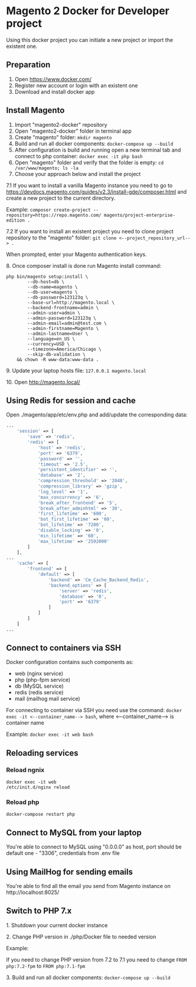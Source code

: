 # Magento 2 Docker for Developer project

Using this docker project you can initiate a new project or import the existent one.

## Preparation
1. Open https://www.docker.com/
1. Register new account or login with an existent one
1. Download and install docker app


## Install Magento
1. Import "magento2-docker" repository
2. Open "magento2-docker" folder in terminal app
3. Create "magento" folder: 
`mkdir magento`
4. Build and run all docker components:
`docker-compose up --build`
5. After configuration is build and running open a new terminal tab and connect to php container:
`docker exec -it php bash`
6. Open "magento" folder and verify that the folder is empty:
`cd /var/www/magento; ls -la`
7. Choose your approach below and install the project

7.1 If you want to install a vanilla Magento instance you need to go to https://devdocs.magento.com/guides/v2.3/install-gde/composer.html 
and create a new project to the current directory.

Example:
`composer create-project --repository=https://repo.magento.com/ magento/project-enterprise-edition .`

7.2 If you want to install an existent project you need to clone project repository to the "magento" folder:
`git clone <--project_repository_url--> .`

When prompted, enter your Magento authentication keys.

8\. Once composer install is done run Magento install command:
```
php bin/magento setup:install \
        --db-host=db \
        --db-name=magento \
        --db-user=magento \
        --db-password=123123q \
        --base-url=http://magento.local \
        --backend-frontname=admin \
        --admin-user=admin \
        --admin-password=123123q \
        --admin-email=admin@test.com \
        --admin-firstname=Magento \
        --admin-lastname=User \
        --language=en_US \
        --currency=USD \
        --timezone=America/Chicago \
        --skip-db-validation \
    && chown -R www-data:www-data .
```

9\. Update your laptop hosts file: `127.0.0.1 magento.local`

10\. Open http://magento.local/

## Using Redis for session and cache
Open ./magento/app/etc/env.php and add/update the corresponding data:
```php
...
    'session' => [
        'save' => 'redis',
        'redis' => [
            'host' => 'redis',
            'port' => '6379',
            'password' => '',
            'timeout' => '2.5',
            'persistent_identifier' => '',
            'database' => '2',
            'compression_threshold' => '2048',
            'compression_library' => 'gzip',
            'log_level' => '1',
            'max_concurrency' => '6',
            'break_after_frontend' => '5',
            'break_after_adminhtml' => '30',
            'first_lifetime' => '600',
            'bot_first_lifetime' => '60',
            'bot_lifetime' => '7200',
            'disable_locking' => '0',
            'min_lifetime' => '60',
            'max_lifetime' => '2592000'
        ]
    ],
...
    'cache' => [
        'frontend' => [
            'default' => [
                'backend' => 'Cm_Cache_Backend_Redis',
                'backend_options' => [
                    'server' => 'redis',
                    'database' => '0',
                    'port' => '6379'
                ]
            ]
        ]
    ]
...

``` 

## Connect to containers via SSH
Docker configuration contains such components as:
- web (nginx service)
- php (php-fpm service)
- db (MySQL service)
- redis (redis service)
- mail (mailhog mail service)

For connecting to container via SSH you need use the command:
`docker exec -it <--container_name--> bash`, where <--container_name--> is container name

Example:
`docker exec -it web bash`

## Reloading services

### Reload ngnix
```
docker exec -it web
/etc/init.d/nginx reload
```

### Reload php
```
docker-compose restart php
```

## Connect to MySQL from your laptop
You're able to connect to MySQL using "0.0.0.0" as host, port should be default one - "3306", credentials from .env file

## Using MailHog for sending emails
You're able to find all the email you send from Magento instance on http://localhost:8025/

## Switch to PHP 7.x
1\. Shutdown your current docker instance

2\. Change PHP version in ./php/Docker file to needed version

Example: 

If you need to change PHP version from 7.2 to 7.1 you need to change `FROM php:7.2-fpm` to `FROM php:7.1-fpm`

3\. Build and run all docker components:
`docker-compose up --build`